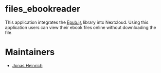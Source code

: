 files_ebookreader
======

This application integrates the [Epub.js](https://github.com/futurepress/epub.js/) library into Nextcloud. Using this application users can view their ebook files online without downloading the file.

Maintainers
===========
- [Jonas Heinrich](https://git.project-insanity.org/onny)
